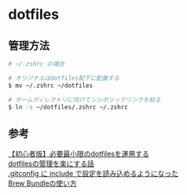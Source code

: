 # dotfiles

## 管理方法

```sh
# ~/.zshrc の場合

# オリジナルはdotfiles配下に配置する
$ mv ~/.zshrc ~/dotfiles

# ホームディレクトリに向けてシンボリックリンクを貼る
$ ln -s ~/dotfiles/.zshrc ~/.zshrc

```

## 参考

[【初心者版】必要最小限のdotfilesを運用する](https://qiita.com/ganyariya/items/d9adffc6535dfca6784b)  
[dotfilesの管理を楽にする話](https://zenn.dev/tkomatsu/articles/d7d089acd29cfa4d57b4)  
[.gitconfig に include で設定を読み込めるようになった](https://coderwall.com/p/z8m3mq/gitconfig-include)  
[Brew Bundleの使い方](https://gist.github.com/yoshimana/43b9205ddedad0ad65f2dee00c6f4261)  